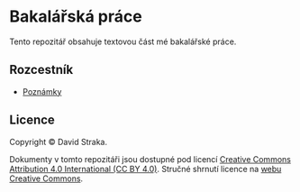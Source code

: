 # Bakalářská práce

Tento repozitář obsahuje textovou část mé bakalářské práce.

## Rozcestník

- [Poznámky](notes/README.md)

## Licence

Copyright ©‎ David Straka.

Dokumenty v tomto repozitáři jsou dostupné pod licencí [Creative Commons
Attribution 4.0 International (CC BY 4.0)](LICENSE.txt). Stručné shrnutí licence
na [webu Creative Commons](https://creativecommons.org/licenses/by/4.0/).

